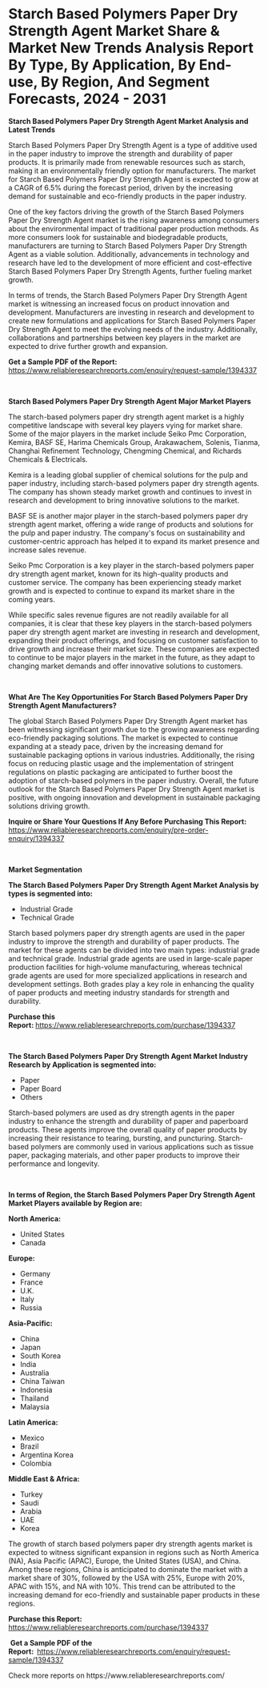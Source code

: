 <p><h1>Starch Based Polymers Paper Dry Strength Agent Market Share & Market New Trends Analysis Report By Type, By Application, By End-use, By Region, And Segment Forecasts, 2024 - 2031</h1></p><p><strong>Starch Based Polymers Paper Dry Strength Agent Market Analysis and Latest Trends</strong></p>
<p><p>Starch Based Polymers Paper Dry Strength Agent is a type of additive used in the paper industry to improve the strength and durability of paper products. It is primarily made from renewable resources such as starch, making it an environmentally friendly option for manufacturers. The market for Starch Based Polymers Paper Dry Strength Agent is expected to grow at a CAGR of 6.5% during the forecast period, driven by the increasing demand for sustainable and eco-friendly products in the paper industry.</p><p>One of the key factors driving the growth of the Starch Based Polymers Paper Dry Strength Agent market is the rising awareness among consumers about the environmental impact of traditional paper production methods. As more consumers look for sustainable and biodegradable products, manufacturers are turning to Starch Based Polymers Paper Dry Strength Agent as a viable solution. Additionally, advancements in technology and research have led to the development of more efficient and cost-effective Starch Based Polymers Paper Dry Strength Agents, further fueling market growth.</p><p>In terms of trends, the Starch Based Polymers Paper Dry Strength Agent market is witnessing an increased focus on product innovation and development. Manufacturers are investing in research and development to create new formulations and applications for Starch Based Polymers Paper Dry Strength Agent to meet the evolving needs of the industry. Additionally, collaborations and partnerships between key players in the market are expected to drive further growth and expansion.</p></p>
<p><strong>Get a Sample PDF of the Report:&nbsp;</strong> <a href="https://www.reliableresearchreports.com/enquiry/request-sample/1394337">https://www.reliableresearchreports.com/enquiry/request-sample/1394337</a></p>
<p>&nbsp;</p>
<p><strong>Starch Based Polymers Paper Dry Strength Agent Major Market Players</strong></p>
<p><p>The starch-based polymers paper dry strength agent market is a highly competitive landscape with several key players vying for market share. Some of the major players in the market include Seiko Pmc Corporation, Kemira, BASF SE, Harima Chemicals Group, Arakawachem, Solenis, Tianma, Changhai Refinement Technology, Chengming Chemical, and Richards Chemicals & Electricals.</p><p>Kemira is a leading global supplier of chemical solutions for the pulp and paper industry, including starch-based polymers paper dry strength agents. The company has shown steady market growth and continues to invest in research and development to bring innovative solutions to the market.</p><p>BASF SE is another major player in the starch-based polymers paper dry strength agent market, offering a wide range of products and solutions for the pulp and paper industry. The company's focus on sustainability and customer-centric approach has helped it to expand its market presence and increase sales revenue.</p><p>Seiko Pmc Corporation is a key player in the starch-based polymers paper dry strength agent market, known for its high-quality products and customer service. The company has been experiencing steady market growth and is expected to continue to expand its market share in the coming years.</p><p>While specific sales revenue figures are not readily available for all companies, it is clear that these key players in the starch-based polymers paper dry strength agent market are investing in research and development, expanding their product offerings, and focusing on customer satisfaction to drive growth and increase their market size. These companies are expected to continue to be major players in the market in the future, as they adapt to changing market demands and offer innovative solutions to customers.</p></p>
<p>&nbsp;</p>
<p><strong>What Are The Key Opportunities For Starch Based Polymers Paper Dry Strength Agent Manufacturers?</strong></p>
<p><p>The global Starch Based Polymers Paper Dry Strength Agent market has been witnessing significant growth due to the growing awareness regarding eco-friendly packaging solutions. The market is expected to continue expanding at a steady pace, driven by the increasing demand for sustainable packaging options in various industries. Additionally, the rising focus on reducing plastic usage and the implementation of stringent regulations on plastic packaging are anticipated to further boost the adoption of starch-based polymers in the paper industry. Overall, the future outlook for the Starch Based Polymers Paper Dry Strength Agent market is positive, with ongoing innovation and development in sustainable packaging solutions driving growth.</p></p>
<p><strong>Inquire or Share Your Questions If Any Before Purchasing This Report:</strong> <a href="https://www.reliableresearchreports.com/enquiry/pre-order-enquiry/1394337">https://www.reliableresearchreports.com/enquiry/pre-order-enquiry/1394337</a></p>
<p>&nbsp;</p>
<p><strong>Market Segmentation</strong></p>
<p><strong>The Starch Based Polymers Paper Dry Strength Agent Market Analysis by types is segmented into:</strong></p>
<p><ul><li>Industrial Grade</li><li>Technical Grade</li></ul></p>
<p><p>Starch based polymers paper dry strength agents are used in the paper industry to improve the strength and durability of paper products. The market for these agents can be divided into two main types: industrial grade and technical grade. Industrial grade agents are used in large-scale paper production facilities for high-volume manufacturing, whereas technical grade agents are used for more specialized applications in research and development settings. Both grades play a key role in enhancing the quality of paper products and meeting industry standards for strength and durability.</p></p>
<p><strong>Purchase this Report:&nbsp;</strong><a href="https://www.reliableresearchreports.com/purchase/1394337">https://www.reliableresearchreports.com/purchase/1394337</a></p>
<p>&nbsp;</p>
<p><strong>The Starch Based Polymers Paper Dry Strength Agent Market Industry Research by Application is segmented into:</strong></p>
<p><ul><li>Paper</li><li>Paper Board</li><li>Others</li></ul></p>
<p><p>Starch-based polymers are used as dry strength agents in the paper industry to enhance the strength and durability of paper and paperboard products. These agents improve the overall quality of paper products by increasing their resistance to tearing, bursting, and puncturing. Starch-based polymers are commonly used in various applications such as tissue paper, packaging materials, and other paper products to improve their performance and longevity.</p></p>
<p>&nbsp;</p>
<p><strong>In terms of Region, the Starch Based Polymers Paper Dry Strength Agent Market Players available by Region are:</strong></p>
<p>
    <p> <strong> North America: </strong>
        <ul>
            <li>United States</li>
            <li>Canada</li>
        </ul>
        </p> 
    <p> <strong> Europe: </strong>
        <ul>
            <li>Germany</li>
            <li>France</li>
            <li>U.K.</li>
            <li>Italy</li>
            <li>Russia</li>
        </ul>
        </p> 
    <p> <strong> Asia-Pacific: </strong>
        <ul>
            <li>China</li>
            <li>Japan</li>
            <li>South Korea</li>
            <li>India</li>
            <li>Australia</li>
            <li>China Taiwan</li>
            <li>Indonesia</li>
            <li>Thailand</li>
            <li>Malaysia</li>
        </ul>
        </p> 
    <p> <strong> Latin America: </strong>
        <ul>
            <li>Mexico</li>
            <li>Brazil</li>
            <li>Argentina Korea</li>
            <li>Colombia</li>
        </ul>
        </p> 
    <p> <strong> Middle East & Africa: </strong>
        <ul>
            <li>Turkey</li>
            <li>Saudi</li>
            <li>Arabia</li>
            <li>UAE</li>
            <li>Korea</li>
        </ul>
    </p>
    </p>
<p><p>The growth of starch based polymers paper dry strength agents market is expected to witness significant expansion in regions such as North America (NA), Asia Pacific (APAC), Europe, the United States (USA), and China. Among these regions, China is anticipated to dominate the market with a market share of 30%, followed by the USA with 25%, Europe with 20%, APAC with 15%, and NA with 10%. This trend can be attributed to the increasing demand for eco-friendly and sustainable paper products in these regions.</p></p>
<p><strong>Purchase this Report: </strong><a href="https://www.reliableresearchreports.com/purchase/1394337">https://www.reliableresearchreports.com/purchase/1394337</a></p>
<p>&nbsp;<strong>Get a Sample PDF of the Report:&nbsp;&nbsp;</strong><a href="https://www.reliableresearchreports.com/enquiry/request-sample/1394337">https://www.reliableresearchreports.com/enquiry/request-sample/1394337</a></p>
<p><strong></strong></p>
<p>Check more reports on https://www.reliableresearchreports.com/</p>
